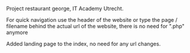 Project restaurant george, IT Academy Utrecht.

For quick navigation use the header of the website or type the page / filename behind the actual url of the website, there is no need for ".php" anymore

Added landing page to the index, no need for any url changes.
